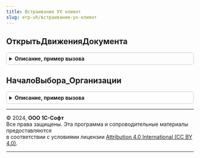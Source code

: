 ```yaml
---
title: Встраивание УХ клиент
slug: erp-uh/встраивание-ух-клиент
---
```



## ОткрытьДвиженияДокумента
<details style="margin: 1em 0; padding: 0.5em; border: 1px solid #ccc; border-radius: 6px;">

<summary style="font-weight: bold; cursor: pointer;">Описание, пример вызова</summary>

```bsl

Процедура ОткрытьДвиженияДокумента(ДокументСсылка, ВладелецФормы) Экспорт
```

Пример вызова
```bsl
ВстраиваниеУХКлиент.ОткрытьДвиженияДокумента(ДокументСсылка, ВладелецФормы) 
```
</details>

## НачалоВыбора_Организации
<details style="margin: 1em 0; padding: 0.5em; border: 1px solid #ccc; border-radius: 6px;">

<summary style="font-weight: bold; cursor: pointer;">Описание, пример вызова</summary>

```bsl

Процедура НачалоВыбора_Организации(Элемент, ДанныеВыбора, СтандартнаяОбработка, ЭтаФорма) Экспорт
```

Пример вызова
```bsl
ВстраиваниеУХКлиент.НачалоВыбора_Организации(Элемент, ДанныеВыбора, СтандартнаяОбработка, ЭтаФорма) 
```
</details>

---

© 2024, **ООО 1С-Софт**  
Все права защищены. Эта программа и сопроводительные материалы предоставляются  
в соответствии с условиями лицензии [Attribution 4.0 International (CC BY 4.0)](https://creativecommons.org/licenses/by/4.0/legalcode).

---

